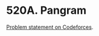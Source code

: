 # 520A. Pangram

[Problem statement on Codeforces](https://codeforces.com/problemset/problem/520/A?locale=en).
